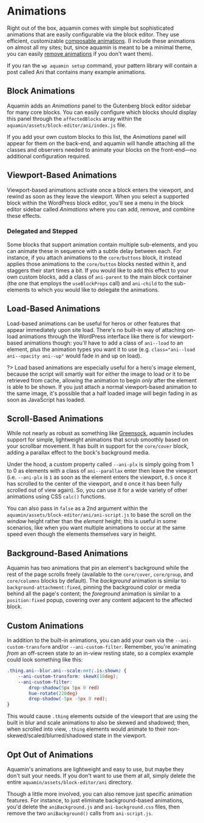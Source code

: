 # Animations

Right out of the box, aquamin comes with simple but sophisticated animations that are easily configurable via the block editor. They use efficient, customizable [composable animations](https://www.thinkaquamarine.com/development/composable-animations/ ':target=_blank'). (I include these animations on almost all my sites; but, since aquamin is meant to be a minimal theme, you can easily [remove animations](#opt-out-of-animations) if you don't want them).

If you ran the `wp aquamin setup` command, your pattern library will contain a post called Ani that contains many example animations.

## Block Animations

Aquamin adds an _Animations_ panel to the Gutenberg block editor sidebar for many core blocks. You can easily configure which blocks should display this panel through the `affectedBlocks` array within the `aquamin/assets/block-editor/ani/index.js` file.

If you add your own custom blocks to this list, the _Animations_ panel will appear for them on the back-end, and aquamin will handle attaching all the classes and observers needed to animate your blocks on the front-end—no additional configuration required.

## Viewport-Based Animations

Viewport-based animations activate once a block enters the viewport, and rewind as soon as they leave the viewport. When you select a supported block within the WordPress block editor, you'll see a menu in the block editor sidebar called _Animations_ where you can add, remove, and combine these effects.

### Delegated and Stepped

Some blocks that support animation contain multiple sub-elements, and you can animate these in sequence with a subtle delay between each. For instance, if you attach animations to the `core/buttons` block, it instead applies those animations to the `core/button` blocks nested within it, and staggers their start times a bit. If you would like to add this effect to your own custom blocks, add a class of `ani-parent` to the main block container (the one that employs the `useBlockProps` call) and `ani-child` to the sub-elements to which you would like to delegate the animations.

## Load-Based Animations

Load-based animations can be useful for heros or other features that appear immediately upon site load. There's no built-in way of attaching on-load animations through the WordPress interface like there is for viewport-based animations though: you'll have to add a class of `ani--load` to an element, plus the animation types you want it to use (e.g. `class="ani--load ani--opacity ani--up"` would fade in and up on load). 

?> Load based animations are especially useful for a hero's image element, because the script will smartly wait for either the image to load or it to be retrieved from cache, allowing the animation to begin _only_ after the element is able to be shown. If you just attach a normal viewport-based animation to the same image, it's possible that a half loaded image will begin fading in as soon as JavaScript has loaded.

## Scroll-Based Animations

While not nearly as robust as something like [Greensock](https://greensock.com/ ':target=_blank'), aquamin includes support for simple, lightweight animations that scrub smoothly based on your scrollbar movement. It has built in support for the `core/cover` block, adding a parallax effect to the bock's background media.

Under the hood, a custom property called `--ani-plx` is simply going from 1 to 0 as elements with a class of `ani--parallax` enter then leave the viewport (i.e. `--ani-plx` is `1` as soon as the element enters the viewport, `0.5` once it has scrolled to the center of the viewport, and `0` once it has been fully scrolled out of view again). So, you can use it for a wide variety of other animations using CSS `calc()` functions.

You can also pass in `false` as a 2nd argument within the `aquamin/assets/block-editor/ani/ani-script.js` to base the scroll on the _window_ height rather than the _element_ height; this is useful in some scenarios, like when you want multiple animations to occur at the same speed even though the elements themselves vary in height.

## Background-Based Animations

Aquamin has two animations that pin an element's background while the rest of the page scrolls freely (available to the `core/cover`, `core/group`, and `core/columns` blocks by default). The _background_ animation is similar to `background-attachment:fixed`, pinning the background color or media behind all the page's content; the _foreground_ animation is similar to a `position:fixed` popup, covering over any content adjacent to the affected block.

## Custom Animations

In addition to the built-in animations, you can add your own via the `--ani-custom-transform` and/or `--ani-custom-filter`. Remember, you're animating _from_ an off-screen state _to_ an in-view resting state, so a complex example could look something like this:

```css
.thing.ani--blur.ani--scale:not(.is-shown) {
	--ani-custom-transform: skewX(10deg);
	--ani-custom-filter:
		drop-shadow(5px 5px 0 red)
		hue-rotate(220deg)
		drop-shadow(-5px -5px 0 red);
}
```
This would cause `.thing` elements outside of the viewport that are using the built in blur and scale animations to also be skewed and shadowed; then, when scrolled into view, `.thing` elements would animate to their non-skewed/scaled/blurred/shadowed state in the viewport.

## Opt Out of Animations
Aquamin's animations are lightweight and easy to use, but maybe they don't suit your needs. If you don't want to use them at all, simply delete the entire `aquamin/assets/block-editor/ani` directory.

Though a little more involved, you can also remove just specific animation features. For instance, to just eliminate background-based animations, you'd delete the `aniBackground.js` and `ani-background.css` files, then remove the two `aniBackground()` calls from `ani-script.js`.
